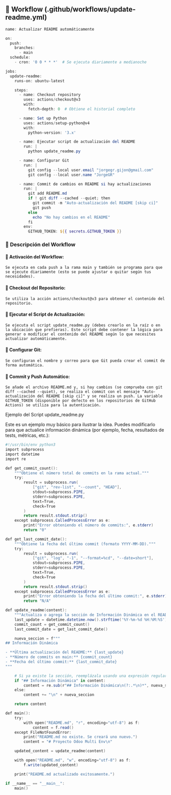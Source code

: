 
## 🔧 **Workflow** (.github/workflows/update-readme.yml)
```powershell
name: Actualizar README automáticamente

on:
  push:
    branches:
      - main
  schedule:
    - cron: '0 0 * * *'  # Se ejecuta diariamente a medianoche

jobs:
  update-readme:
    runs-on: ubuntu-latest

    steps:
      - name: Checkout repository
        uses: actions/checkout@v3
        with:
          fetch-depth: 0  # Obtiene el historial completo

      - name: Set up Python
        uses: actions/setup-python@v4
        with:
          python-version: '3.x'

      - name: Ejecutar script de actualización del README
        run: |
          python update_readme.py

      - name: Configurar Git
        run: |
          git config --local user.email "jorgegr.gijon@gmail.com"
          git config --local user.name "JorgeGR"

      - name: Commit de cambios en README si hay actualizaciones
        run: |
          git add README.md
          if ! git diff --cached --quiet; then
            git commit -m "Auto-actualización del README [skip ci]"
            git push
          else
            echo "No hay cambios en el README"
          fi
        env:
          GITHUB_TOKEN: ${{ secrets.GITHUB_TOKEN }}
```
### 🔹 **Descripción del Workflow**

#### 🔹 Activación del Workflow:
    Se ejecuta en cada push a la rama main y también se programa para que se ejecute diariamente (esto se puede ajustar o quitar según tus necesidades).

#### 🔹 Checkout del Repositorio:
    Se utiliza la acción actions/checkout@v3 para obtener el contenido del repositorio.

#### 🔹 Ejecutar el Script de Actualización:
    Se ejecuta el script update_readme.py (debes crearlo en la raíz o en la ubicación que prefieras). Este script debe contener la lógica para generar o modificar el contenido del README según lo que necesites actualizar automáticamente.

#### 🔹 Configurar Git:
    Se configuran el nombre y correo para que Git pueda crear el commit de forma automática.

#### 🔹 Commit y Push Automático:
    Se añade el archivo README.md y, si hay cambios (se comprueba con git diff --cached --quiet), se realiza el commit con el mensaje "Auto-actualización del README [skip ci]" y se realiza un push. La variable GITHUB_TOKEN (disponible por defecto en los repositorios de GitHub Actions) se utiliza para la autenticación.

Ejemplo del Script update_readme.py

Este es un ejemplo muy básico para ilustrar la idea. Puedes modificarlo para que actualice información dinámica (por ejemplo, fecha, resultados de tests, métricas, etc.):
```powershell
#!/usr/bin/env python3
import subprocess
import datetime
import re

def get_commit_count():
    """Obtiene el número total de commits en la rama actual."""
    try:
        result = subprocess.run(
            ["git", "rev-list", "--count", "HEAD"],
            stdout=subprocess.PIPE,
            stderr=subprocess.PIPE,
            text=True,
            check=True
        )
        return result.stdout.strip()
    except subprocess.CalledProcessError as e:
        print("Error obteniendo el número de commits:", e.stderr)
        return "0"

def get_last_commit_date():
    """Obtiene la fecha del último commit (formato YYYY-MM-DD)."""
    try:
        result = subprocess.run(
            ["git", "log", "-1", "--format=%cd", "--date=short"],
            stdout=subprocess.PIPE,
            stderr=subprocess.PIPE,
            text=True,
            check=True
        )
        return result.stdout.strip()
    except subprocess.CalledProcessError as e:
        print("Error obteniendo la fecha del último commit:", e.stderr)
        return "N/A"

def update_readme(content):
    """Actualiza o agrega la sección de Información Dinámica en el README."""
    last_update = datetime.datetime.now().strftime('%Y-%m-%d %H:%M:%S')
    commit_count = get_commit_count()
    last_commit_date = get_last_commit_date()

    nueva_seccion = f"""
## Información Dinámica

- **Última actualización del README:** {last_update}
- **Número de commits en main:** {commit_count}
- **Fecha del último commit:** {last_commit_date}
"""

    # Si ya existe la sección, reemplázala usando una expresión regular.
    if "## Información Dinámica" in content:
        content = re.sub(r"## Información Dinámica\n(?:.*\n)*", nueva_seccion, content)
    else:
        content += "\n" + nueva_seccion

    return content

def main():
    try:
        with open("README.md", "r", encoding="utf-8") as f:
            content = f.read()
    except FileNotFoundError:
        print("README.md no existe. Se creará uno nuevo.")
        content = "# Proyecto Odoo Multi Env\n"

    updated_content = update_readme(content)

    with open("README.md", "w", encoding="utf-8") as f:
        f.write(updated_content)

    print("README.md actualizado exitosamente.")

if __name__ == "__main__":
    main()
```
